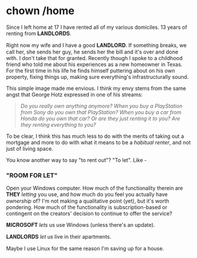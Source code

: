# chown /home

Since I left home at 17 I have rented all of my various domiciles. 13 years of renting from 𝐋𝐀𝐍𝐃𝐋𝐎𝐑𝐃𝐒.

Right now my wife and I have a good 𝐋𝐀𝐍𝐃𝐋𝐎𝐑𝐃. If something breaks, we call her, she sends her guy, he sends her the bill and it's over and done with. I don't take that for granted. Recently though I spoke to a childhood friend who told me about his experiences as a new homeowner in Texas. For the first time in his life he finds himself puttering about on his own property, fixing things up, making sure everything's infrastructurally sound. 

This simple image made me envious. I think my envy stems from the same angst that George Hotz expressed in one of his streams:

> *Do you really own anything anymore? When you buy a PlayStation from Sony do you own that PlayStation? When you buy a car from Honda do you own that car? Or are they just renting it to you? Are they renting everything to you?*

To be clear, I think this has much less to do with the merits of taking out a mortgage and more to do with what it means to be a *habitual renter*, and not just of living space.

You know another way to say "to rent out"? "To let". Like -
### "ROOM FOR LET"

Open your Windows computer. How much of the functionality therein are 𝐓𝐇𝐄𝐘 *letting* you use, and how much do you feel you actually have *ownership* of? I'm not making a qualitative point (yet), but it's worth pondering. How much of the functionality is subscription-based or contingent on the creators' decision to continue to offer the service?

𝐌𝐈𝐂𝐑𝐎𝐒𝐎𝐅𝐓 *lets* us use Windows (unless there's an update).

𝐋𝐀𝐍𝐃𝐋𝐎𝐑𝐃𝐒 *let* us live in their apartments.

Maybe I use Linux for the same reason I'm saving up for a house.